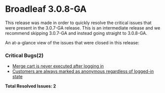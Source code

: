 # Broadleaf 3.0.8-GA

This release was made in order to quickly resolve the critical issues that were present in the 3.0.7-GA release. This is an intermediate release and we recommend skipping 3.0.7-GA and instead going straight to 3.0.8-GA.

An at-a-glance view of the issues that were closed in this release:
### Critical Bugs(2)
- [Merge cart is never executed after logging in](https://github.com/BroadleafCommerce/BroadleafCommerce/issues/620)
- [Customers are always marked as anonymous regardless of logged-in state](https://github.com/BroadleafCommerce/BroadleafCommerce/issues/619)


**Total Resolved Issues: 2**
